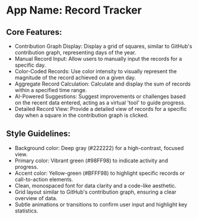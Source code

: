 # **App Name**: Record Tracker

## Core Features:

- Contribution Graph Display: Display a grid of squares, similar to GitHub's contribution graph, representing days of the year.
- Manual Record Input: Allow users to manually input the records for a specific day.
- Color-Coded Records: Use color intensity to visually represent the magnitude of the record achieved on a given day.
- Aggregate Record Calculation: Calculate and display the sum of records within a specified time range.
- AI-Powered Suggestions: Suggest improvements or challenges based on the recent data entered, acting as a virtual 'tool' to guide progress.
- Detailed Record View: Provide a detailed view of records for a specific day when a square in the contribution graph is clicked.

## Style Guidelines:

- Background color: Deep gray (#222222) for a high-contrast, focused view.
- Primary color: Vibrant green (#98FF98) to indicate activity and progress.
- Accent color: Yellow-green (#BFFF98) to highlight specific records or call-to-action elements.
- Clean, monospaced font for data clarity and a code-like aesthetic.
- Grid layout similar to GitHub's contribution graph, ensuring a clear overview of data.
- Subtle animations or transitions to confirm user input and highlight key statistics.